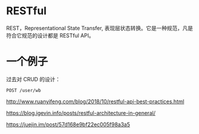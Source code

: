 # RESTful

REST，Representational State Transfer, 表现层状态转换。它是一种规范，凡是符合它规范的设计都是 RESTful API。

# 一个例子

过去对 CRUD 的设计：

```
POST /user/wb
```

http://www.ruanyifeng.com/blog/2018/10/restful-api-best-practices.html

https://blog.igevin.info/posts/restful-architecture-in-general/

https://juejin.im/post/57d168e9bf22ec005f98a3a5

